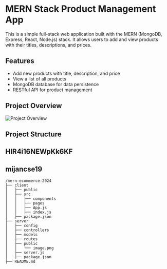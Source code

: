 # MERN Stack Product Management App

This is a simple full-stack web application built with the MERN (MongoDB, Express, React, Node.js) stack. It allows users to add and view products with their titles, descriptions, and prices.

## Features

-   Add new products with title, description, and price
-   View a list of all products
-   MongoDB database for data persistence
-   RESTful API for product management

## Project Overview

![Project Overview](server/public/image.png)

## Project Structure

## HIR4i16NEWpKk6KF

## mijancse19

```
/mern-ecommerce-2024
├── client
│   ├── public
│   ├── src
│   │   ├── components
│   │   ├── pages
│   │   ├── App.js
│   │   ├── index.js
│   ├── package.json
├── server
│   ├── config
│   ├── controllers
│   ├── models
│   ├── routes
│   ├── public
│   │   └── image.png
│   ├── server.js
│   ├── package.json
├── README.md
```
